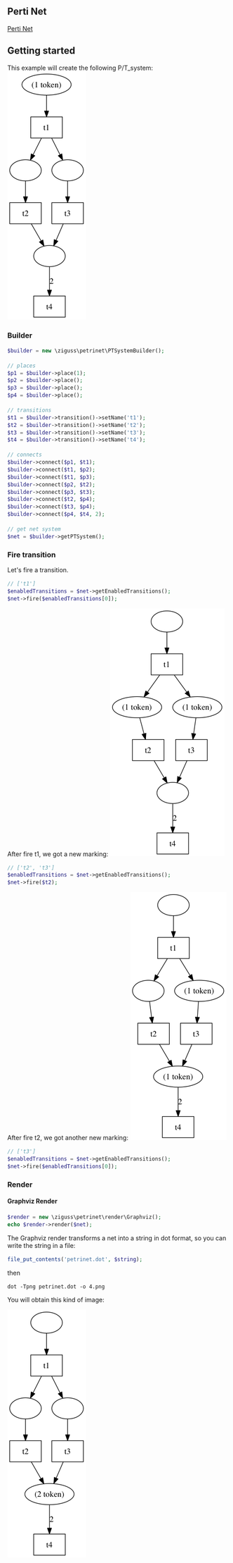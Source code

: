 Perti Net
---------

[Perti Net](http://en.wikipedia.org/wiki/Petri_net)

## Getting started

This example will create the following P/T_system: ![P/T_system](docs/images/1.png)

### Builder

```php
$builder = new \ziguss\petrinet\PTSystemBuilder();

// places
$p1 = $builder->place(1);
$p2 = $builder->place();
$p3 = $builder->place();
$p4 = $builder->place();

// transitions
$t1 = $builder->transition()->setName('t1');
$t2 = $builder->transition()->setName('t2');
$t3 = $builder->transition()->setName('t3');
$t4 = $builder->transition()->setName('t4');

// connects
$builder->connect($p1, $t1);
$builder->connect($t1, $p2);
$builder->connect($t1, $p3);
$builder->connect($p2, $t2);
$builder->connect($p3, $t3);
$builder->connect($t2, $p4);
$builder->connect($t3, $p4);
$builder->connect($p4, $t4, 2);

// get net system
$net = $builder->getPTSystem();
```

### Fire transition

Let's fire a transition.

```php
// ['t1']
$enabledTransitions = $net->getEnabledTransitions();
$net->fire($enabledTransitions[0]);
```

After fire t1, we got a new marking: ![P/T_system](docs/images/2.png)

```php
// ['t2', 't3']
$enabledTransitions = $net->getEnabledTransitions();
$net->fire($t2);
```

After fire t2, we got another new marking: ![P/T_system](docs/images/3.png)

```php
// ['t3']
$enabledTransitions = $net->getEnabledTransitions();
$net->fire($enabledTransitions[0]);
```

### Render

#### Graphviz Render

```php
$render = new \ziguss\petrinet\render\Graphviz();
echo $render->render($net);
```

The Graphviz render transforms a net into a string in dot format, so you can write the string in a file:

```php
file_put_contents('petrinet.dot', $string);
```

then

```shell
dot -Tpng petrinet.dot -o 4.png
```

You will obtain this kind of image:

![P/T_net](docs/images/4.png)


